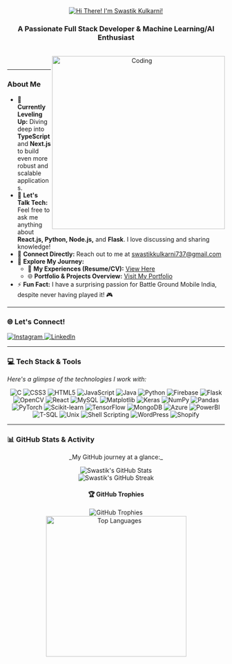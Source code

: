 <div align="center">
  <a href="https://github.com/swastik3616">
    <img src="https://readme-typing-svg.herokuapp.com/?font=Righteous&size=35&center=true&vCenter=true&width=500&height=70&duration=4000&lines=Hi+There!+👋;+I'm+Swastik+Kulkarni!;" alt="Hi There! I'm Swastik Kulkarni!" />
  </a>
  <h3 align="center">A Passionate Full Stack Developer & Machine Learning/AI Enthusiast</h3>
  <br>
  <img align="right" alt="Coding" width="400" src="https://media.tenor.com/rePDfDWO3XoAAAAd/hacking.gif">
</div>

<br>

---

### About Me

-   🌱 **Currently Leveling Up:** Diving deep into **TypeScript** and **Next.js** to build even more robust and scalable applications.
-   💬 **Let's Talk Tech:** Feel free to ask me anything about **React.js, Python, Node.js,** and **Flask**. I love discussing and sharing knowledge!
-   📧 **Connect Directly:** Reach out to me at [swastikkulkarni737@gmail.com](mailto:swastikkulkarni737@gmail.com)
-   🔗 **Explore My Journey:**
    -   📄 **My Experiences (Resume/CV):** [View Here](https://drive.google.com/file/d/1sjIAwoENQijbh4AtYn801x5kQR1OoE8l/view?usp=sharing)
    -   🌐 **Portfolio & Projects Overview:** [Visit My Portfolio](https://swastik3616.github.io/Portfolio/)
-   ⚡ **Fun Fact:** I have a surprising passion for Battle Ground Mobile India, despite never having played it! 🎮

---

### 🌐 Let's Connect!

<p align="left">
  <a href="https://instagram.com/swastik3616" target="_blank">
    <img src="https://img.shields.io/badge/Instagram-%23E4405F.svg?logo=Instagram&logoColor=white&style=for-the-badge" alt="Instagram">
  </a>
  <a href="https://www.linkedin.com/in/swastik-kulkarni-45b071247" target="_blank">
    <img src="https://img.shields.io/badge/LinkedIn-%230077B5.svg?logo=linkedin&logoColor=white&style=for-the-badge" alt="LinkedIn">
  </a>
</p>

---

### 💻 Tech Stack & Tools

_Here's a glimpse of the technologies I work with:_

<p align="center">
  <img src="https://img.shields.io/badge/c-%2300599C.svg?style=for-the-badge&logo=c&logoColor=white" alt="C"/>
  <img src="https://img.shields.io/badge/css3-%231572B6.svg?style=for-the-badge&logo=css3&logoColor=white" alt="CSS3"/>
  <img src="https://img.shields.io/badge/html5-%23E34F26.svg?style=for-the-badge&logo=html5&logoColor=white" alt="HTML5"/>
  <img src="https://img.shields.io/badge/javascript-%23323330.svg?style=for-the-badge&logo=javascript&logoColor=%23F7DF1E" alt="JavaScript"/>
  <img src="https://img.shields.io/badge/java-%23ED8B00.svg?style=for-the-badge&logo=openjdk&logoColor=white" alt="Java"/>
  <img src="https://img.shields.io/badge/python-3670A0?style=for-the-badge&logo=python&logoColor=ffdd54" alt="Python"/>
  <img src="https://img.shields.io/badge/Firebase-%23039BE5.svg?style=for-the-badge&logo=Firebase&logoColor=white" alt="Firebase"/>
  <img src="https://img.shields.io/badge/flask-%23000.svg?style=for-the-badge&logo=flask&logoColor=white" alt="Flask"/>
  <img src="https://img.shields.io/badge/opencv-%23white.svg?style=for-the-badge&logo=opencv&logoColor=white" alt="OpenCV"/>
  <img src="https://img.shields.io/badge/react-%2320232a.svg?style=for-the-badge&logo=react&logoColor=%2361DAFB" alt="React"/>
  <img src="https://img.shields.io/badge/MySQL-%2300000f.svg?style=for-the-badge&logo=mysql&logoColor=white" alt="MySQL"/>
  <img src="https://img.shields.io/badge/Matplotlib-%23ffffff.svg?style=for-the-badge&logo=Matplotlib&logoColor=black" alt="Matplotlib"/>
  <img src="https://img.shields.io/badge/Keras-%23D00000.svg?style=for-the-badge&logo=Keras&logoColor=white" alt="Keras"/>
  <img src="https://img.shields.io/badge/numpy-%23013243.svg?style=for-the-badge&logo=numpy&logoColor=white" alt="NumPy"/>
  <img src="https://img.shields.io/badge/pandas-%23150458.svg?style=for-the-badge&logo=pandas&logoColor=white" alt="Pandas"/>
  <img src="https://img.shields.io/badge/PyTorch-%23EE4C2C.svg?style=for-the-badge&logo=PyTorch&logoColor=white" alt="PyTorch"/>
  <img src="https://img.shields.io/badge/scikit--learn-%23F7931E.svg?style=for-the-badge&logo=scikit-learn&logoColor=white" alt="Scikit-learn"/>
  <img src="https://img.shields.io/badge/TensorFlow-%23FF6F00.svg?style=for-the-badge&logo=TensorFlow&logoColor=white" alt="TensorFlow"/>
  <img src="https://img.shields.io/badge/MongoDB-%234EA94B.svg?style=for-the-badge&logo=mongodb&logoColor=white" alt="MongoDB"/>
  <img src="https://img.shields.io/badge/Azure-%230078D4.svg?style=for-the-badge&logo=microsoft-azure&logoColor=white" alt="Azure"/>
  <img src="https://img.shields.io/badge/PowerBI-F2C811?style=for-the-badge&logo=Power%20BI&logoColor=black" alt="PowerBI"/>
  <img src="https://img.shields.io/badge/T--SQL-CC2927?style=for-the-badge&logo=microsoft-sql-server&logoColor=white" alt="T-SQL"/>
  <img src="https://img.shields.io/badge/Unix-%23EFD255.svg?style=for-the-badge&logo=unix&logoColor=black" alt="Unix"/>
  <img src="https://img.shields.io/badge/Shell_Scripting-%23121011.svg?style=for-the-badge&logo=gnu-bash&logoColor=white" alt="Shell Scripting"/>
  <img src="https://img.shields.io/badge/WordPress-%23148FBD.svg?style=for-the-badge&logo=wordpress&logoColor=white" alt="WordPress"/>
  <img src="https://img.shields.io/badge/Shopify-%235C8A8C.svg?style=for-the-badge&logo=shopify&logoColor=white" alt="Shopify"/>
</p>

---

### 📊 GitHub Stats & Activity

<div align="center">
  <p>_My GitHub journey at a glance:_</p>
  <img src="https://github-readme-stats.vercel.app/api?username=swastik3616&theme=blue-green&hide_border=false&include_all_commits=false&count_private=true" alt="Swastik's GitHub Stats"/>
  <br/>
  <img src="https://github-readme-streak-stats.herokuapp.com/?user=swastik3616&theme=blue-green&hide_border=false" alt="Swastik's GitHub Streak"/>
  <br/>

  #### 🏆 GitHub Trophies
  <img src="https://github-profile-trophy.vercel.app/?username=swastik3616&theme=nord&no-frame=false&no-bg=false&margin-w=4" alt="GitHub Trophies"/>

  <br>

  <img width=325 align="center" src="https://github-readme-stats-salesp07.vercel.app/api/top-langs/?username=swastik3616&hide=HTML&langs_count=8&layout=compact&theme=react&border_radius=10&size_weight=0.5&count_weight=0.5&exclude_repo=github-readme-stats" alt="Top Languages"/>
</div>



